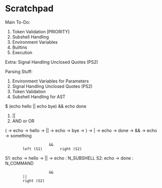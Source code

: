 # Scratchpad

Main To-Do:

1. Token Validation [PRIORITY]
2. Subshell Handling
3. Environment Variables
4. Builtins
5. Execution

Extra: Signal Handling Unclosed Quotes (PS2)

Parsing Stuff:

1. Environment Variables for Parameters
2. Signal Handling Unclosed Quotes (PS2)
3. Token Validation
3. Subshell Handling for AST

$ (echo hello || echo bye) && echo done

1. ||
2. AND or OR

( -> echo -> hello -> || -> echo -> bye -> ) -> | -> echo -> done -> && -> echo -> something

                        &&
            left (S1)        right (S2)

S1: echo -> hello -> || -> echo : N_SUBSHELL
S2: echo -> done : N_COMMAND


                        &&
            ||
            right (S2)

